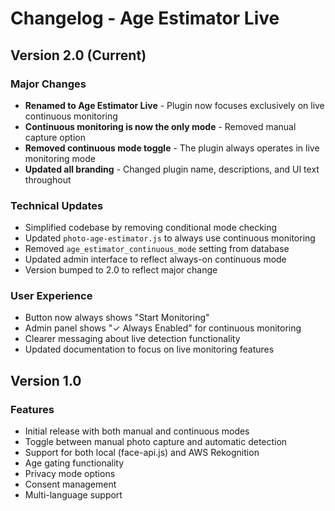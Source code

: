 # Changelog - Age Estimator Live

## Version 2.0 (Current)
### Major Changes
- **Renamed to Age Estimator Live** - Plugin now focuses exclusively on live continuous monitoring
- **Continuous monitoring is now the only mode** - Removed manual capture option
- **Removed continuous mode toggle** - The plugin always operates in live monitoring mode
- **Updated all branding** - Changed plugin name, descriptions, and UI text throughout

### Technical Updates
- Simplified codebase by removing conditional mode checking
- Updated `photo-age-estimator.js` to always use continuous monitoring
- Removed `age_estimator_continuous_mode` setting from database
- Updated admin interface to reflect always-on continuous mode
- Version bumped to 2.0 to reflect major change

### User Experience
- Button now always shows "Start Monitoring" 
- Admin panel shows "✓ Always Enabled" for continuous monitoring
- Clearer messaging about live detection functionality
- Updated documentation to focus on live monitoring features

## Version 1.0
### Features
- Initial release with both manual and continuous modes
- Toggle between manual photo capture and automatic detection
- Support for both local (face-api.js) and AWS Rekognition
- Age gating functionality
- Privacy mode options
- Consent management
- Multi-language support
